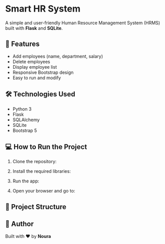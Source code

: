 # Smart HR System

A simple and user-friendly Human Resource Management System (HRMS) built with **Flask** and **SQLite**.

## 🚀 Features

- Add employees (name, department, salary)
- Delete employees
- Display employee list
- Responsive Bootstrap design
- Easy to run and modify

## 🛠️ Technologies Used

- Python 3
- Flask
- SQLAlchemy
- SQLite
- Bootstrap 5

## 💻 How to Run the Project

1. Clone the repository:


2. Install the required libraries:


3. Run the app:

4. Open your browser and go to:

## 📁 Project Structure


## 📌 Author

Built with ❤️ by **Noura**
